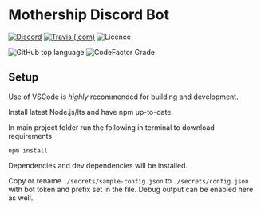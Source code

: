 # Mothership Discord Bot

[![Discord](https://img.shields.io/discord/101438341018288128?color=7289DA&label=discord&logo=discord&logoColor=white&style=for-the-badge)](https://discord.gg/AChmBdp) [![Travis (.com)](https://img.shields.io/travis/com/Charisma-Bonus/Mothership-Discord-Bot?label=travis%20build&logo=travis&logoColor=white&style=for-the-badge)](https://travis-ci.com/github/Charisma-Bonus/Mothership-Discord-Bot) ![Licence](https://img.shields.io/github/license/Charisma-Bonus/Mothership-Discord-Bot?style=for-the-badge) 

![GitHub top language](https://img.shields.io/github/languages/top/Charisma-Bonus/Mothership-Discord-Bot) ![CodeFactor Grade](https://img.shields.io/codefactor/grade/github/Charisma-Bonus/Mothership-Discord-Bot)

## Setup

Use of VSCode is _highly_ recommended for building and development.

Install latest Node.js/lts and have npm up-to-date.

In main project folder run the following in terminal to download requirements

``` terminal
npm install
```

Dependencies and dev dependencies will be installed.

Copy or rename `./secrets/sample-config.json` to `./secrets/config.json` with bot token and prefix set in the file. Debug output can be enabled here as well.
